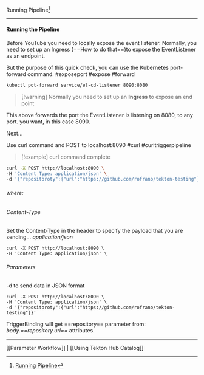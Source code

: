 Running Pipeline[^1]
***

#### Running the Pipeline

Before YouTube you need to locally expose the event listener.
Normally, you need to set up an Ingress (==How to do that==)to expose the EventListener as an endpoint.

But the purpose of this quick check, you can use the Kubernetes port-forward command.
#exposeport #expose #forward
```bash
kubectl pot-forward service/el-cd-listener 8090:8080
```

>[!warning] Normally you need to set up an **Ingress** to expose an end point


This above forwards the port the EventListener is listening on 8080, to any port. you want, in this case 8090.

Next...

Use curl command and POST to localhost:8090
#curl #curltriggerpipeline
>[!example] curl command complete

```sh
curl -X POST http://localhost:8090 \
-H 'Content Type: application/json' \
-d '{"repositoroty":{"url":"https://github.com/rofrano/tekton-testing"}}'
```

###### where:
###### Content-Type
Set the Content-Type in the header to specify the payload that you are sending... *application/json*

```
curl -X POST http://localhost:8090 \
-H 'Content Type: application/json' \
```

###### Parameters
-d to send data in JSON format

```
curl -X POST http://localhost:8090 \
-H 'Content Type: application/json' \
-d '{"repositoroty":{"url":"https://github.com/rofrano/tekton-testing"}}'
```

TriggerBinding will get ==repository== parameter from: *body.==repository.url==* attributes.






***
[[Parameter Workflow]] | [[Using Tekton Hub Catalog]]

[^1]: [Running Pipeline](https://www.coursera.org/learn/continuous-integration-and-continuous-delivery-ci-cd/lecture/TEv7B/creating-tekton-triggers)